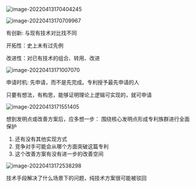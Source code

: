 ![image-20220413170404245](https://gitee.com/luckywind/PigGo/raw/master/image/image-20220413170404245.png)

![image-20220413170709967](https://gitee.com/luckywind/PigGo/raw/master/image/image-20220413170709967.png)

有创新: 与现有技术对比找不同

开拓性：史上未有过先例

改进性：对已有技术的组合、转用、改进

![image-20220413171007070](https://gitee.com/luckywind/PigGo/raw/master/image/image-20220413171007070.png)

申请时机:
先申请，而不是先完成。专利授予最先申请的人

只要有想法，有构思，能够证明理论上逻辑可实现的，就可申请

![image-20220413171551405](https://gitee.com/luckywind/PigGo/raw/master/image/image-20220413171551405.png)

想到发明点或改善方案后，应多想一步： 围绕核心发明点形成专利族群进行全面保护

1. 还有没有其他实现方式
2. 竞争对手可能会从哪个方面突破这篇专利
3. 这个改善方案有没有进一步的改善空间

![image-20220413172538298](https://gitee.com/luckywind/PigGo/raw/master/image/image-20220413172538298.png)

技术手段解决了什么场景下的问题，纯技术方案很可能被驳回

